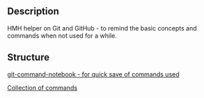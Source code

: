 ## Description

HMH helper on Git and GitHub - to remind the basic concepts and commands when not used for a while.

## Structure

[git-command-notebook - for quick save of commands used](https://github.com/h111359/hmh-git/blob/main/git-commands-notebook.md)

[Collection of commands](https://github.com/h111359/hmh-git/tree/main/git-command)